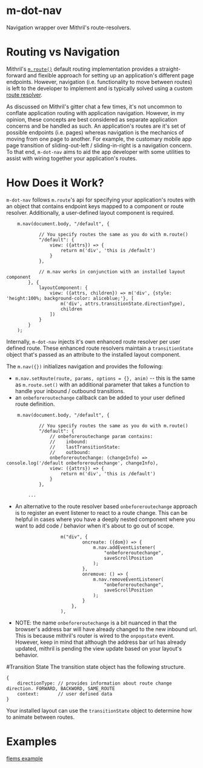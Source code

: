 # m-dot-nav
Navigation wrapper over Mithril's route-resolvers.

# Routing vs Navigation

Mithril's [`m.route()`](https://mithril.js.org/route.html) default routing implementation provides a straight-forward
and flexible approach for setting up an application's different page endpoints.  However, navigation (i.e. functionality to move between routes)
is left to the developer to implement and is typically solved using a custom [route resolver](https://mithril.js.org/route.html#routeresolver).

As discussed on Mithril's gitter chat a few times, it's 
not uncommon to conflate application routing with application navigation. However, in my opinion, these concepts are best  considered as separate application concerns and be handled as such.  An application's routes are it's set of possible endpoints (i.e. pages) whereas navigation is the mechanics of moving from one page to another. For example, the customary mobile app page transition of sliding-out-left / sliding-in-right is a navigation concern.  To that end, `m-dot-nav` aims to aid the app developer with some utilities to assist with wiring together your application's routes.

# How Does it Work?
`m-dot-nav` follows `m.route`'s api for specifying your application's routes with an object that contains endpoint keys mapped to a component or route resolver. Additionally, a user-defined layout component is required.  

```
    m.nav(document.body, "/default", {

            // You specify routes the same as you do with m.route()
            "/default": {
                view: ({attrs}) => {
                    return m('div', 'this is /default')
                }
            },

            // m.nav works in conjunction with an installed layout component
        }, {
            layoutComponent: {
                view: ({attrs, children}) => m('div', {style: 'height:100%; background-color: aliceblue;'}, [
                    m('div', attrs.transitionState.directionType),
                    children
                ])
            }
        }
    );
```

Internally, `m-dot-nav` injects it's own enhanced route resolver per user defined route.  These enhanced route resolvers maintain a `transitionState` object that's passed as an attribute to the installed layout component.

The `m.nav({})` initializes navigation and provides the following:
* `m.nav.setRoute(route, params, options = {}, anim)` -- this is the same as `m.route.set()` with an additional parameter that takes a function to
handle your inbound / outbound transitions.
* an `onbeforeroutechange` callback can be added to your user defined route definition.
```
    m.nav(document.body, "/default", {

            // You specify routes the same as you do with m.route()
            "/default": {
                // onbeforeroutechange param contains:
                //    inbound: 
                //    lastTransitionState: 
                //    outbound: 
                onbeforeroutechange: (changeInfo) => console.log('/default onbeforeroutechange', changeInfo),
                view: ({attrs}) => {
                    return m('div', 'this is /default')
                }
            },

        ...
```
* An alternative to the route resolver based `onbeforeroutechange` approach is to 
register an event listener to react to a route change. 
This can be helpful in cases where you have a deeply nested component where you want
to add code / behavior when it's about to go out of scope.
```
                    m("div", {
                            oncreate: ({dom}) => {
                                m.nav.addEventListener(
                                    "onbeforeroutechange",
                                    saveScrollPosition
                                );
                            },
                            onremove: () => {
                                m.nav.removeEventListener(
                                    "onbeforeroutechange",
                                    saveScrollPosition
                                );
                            }
                        },
                    ),

```

* NOTE: the name `onbeforeroutechange` is a bit nuanced in that the
browser's address bar will have already changed to the new inbound url.
This is because mithril's router is wired to the `onpopstate` event.
However, keep in mind that although the address bar url has already updated,
mithril is pending the view update based on your layout's behavior.

#Transition State
The transition state object has the following structure.
```
{
    directionType: // provides information about route change direction. FORWARD, BACKWORD, SAME_ROUTE
    context:       // user defined data 
}
```
Your installed layout can use the `transitionState` object to determine how to animate
between routes.

# Examples

[flems example](https://tinyurl.com/vd9e37s4)
